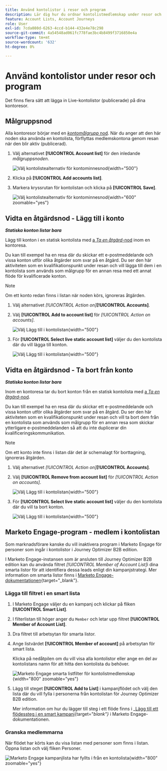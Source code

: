 ```yaml
---
title: Använd kontolistor i resor och program
description: Lär dig hur du ordnar kontolistmedlemskap under resor och filtrerar Marketo Engage Smart Lists baserat på kontolistans medlemskap.
feature: Account Lists, Account Journeys
role: User
exl-id: 7cda080d-6263-4ccd-b144-432e4e78c298
source-git-commit: 4a54548ad061fc778fae3bc4b8499f3716850e4a
workflow-type: tm+mt
source-wordcount: '632'
ht-degree: 0%

---
```


# Använd kontolistor under resor och program

Det finns flera sätt att lägga in Live-kontolistor (publicerade) på dina kontoresor.

## Målgruppsnod

Alla kontoresor börjar med en [_kontomålgrupp_ nod](../journeys/account-audience-nodes.md). När du anger att den här noden ska använda en kontolista, förflyttas medlemskontona genom resan när den blir aktiv (publicerad).

1. Välj alternativet **[!UICONTROL Account list]** för den inledande _målgruppsnoden_.

   ![Välj kontolistealternativ för kontominnesnod](../journeys/assets/node-audience-account-list.png){width="500"}

1. Klicka på **[!UICONTROL Add accounts list]**.

1. Markera kryssrutan för kontolistan och klicka på **[!UICONTROL Save]**.

   ![Välj kontolistealternativ för kontominnesnod](../journeys/assets/node-audience-account-list-select-dialog.png){width="600" zoomable="yes"}

## Vidta en åtgärdsnod - Lägg till i konto

**_Statiska konton listar bara_**

Lägg till konton i en statisk kontolista med [a _Ta en åtgärd_-nod](../journeys/action-nodes.md) inom en kontoresa.

Du kan till exempel ha en resa där du skickar ett e-postmeddelande och vissa konton utför olika åtgärder som svar på en åtgärd. Du ser den här aktiviteten som en kvalifikationspunkt under resan och vill lägga till dem i en kontolista som används som målgrupp för en annan resa med ett annat flöde för kvalificerade konton.

>[!NOTE]
>
>Om ett konto redan finns i listan när noden körs, ignoreras åtgärden.

1. Välj alternativet _[!UICONTROL Action on]_&#x200B;**[!UICONTROL Accounts]**.

1. Välj **[!UICONTROL Add to account list]** för _[!UICONTROL Action on accounts]_.

   ![Välj Lägg till i kontolistan](../journeys/assets/node-action-account-add-to-account-list.png){width="500"}

1. För **[!UICONTROL Select live static account list]** väljer du den kontolista där du vill lägga till konton.

   ![Välj Lägg till i kontolistan](../journeys/assets/node-action-account-add-to-account-list-select.png){width="500"}

## Vidta en åtgärdsnod - Ta bort från konto

**_Statiska konton listar bara_**

Inom en kontoresa tar du bort konton från en statisk kontolista med [a _Ta en åtgärd_-nod](../journeys/action-nodes.md).

Du kan till exempel ha en resa där du skickar ett e-postmeddelande och vissa konton utför olika åtgärder som svar på en åtgärd. Du ser den här aktiviteten som en kvalifikationspunkt under resan och vill ta bort dem från en kontolista som används som målgrupp för en annan resa som skickar ytterligare e-postmeddelanden så att du inte duplicerar din kvalificeringskommunikation.

>[!NOTE]
>
>Om ett konto inte finns i listan där det är schemalagt för borttagning, ignoreras åtgärden.

1. Välj alternativet _[!UICONTROL Action on]_&#x200B;**[!UICONTROL Accounts]**.

1. Välj **[!UICONTROL Remove from account list]** för _[!UICONTROL Action on accounts]_.

   ![Välj Lägg till i kontolistan](../journeys/assets/node-action-account-remove-from-account-list.png){width="500"}

1. För **[!UICONTROL Select live static account list]** väljer du den kontolista där du vill ta bort konton.

   ![Välj Lägg till i kontolistan](../journeys/assets/node-action-account-remove-from-account-list-select.png){width="500"}

## Marketo Engage-program - medlem i kontolistan

Som marknadsförare kanske du vill inaktivera program i Marketo Engage för personer som ingår i kontolistor i Journey Optimizer B2B edition.

I Marketo Engage-instansen som är ansluten till Journey Optimizer B2B edition kan du använda filtret _[!UICONTROL Member of Account List]_&#x200B;i dina smarta listor för att identifiera dessa leads enligt din kampanjstrategi. Mer information om smarta listor finns i [Marketo Engage-dokumentationen](https://experienceleague.adobe.com/en/docs/marketo/using/product-docs/core-marketo-concepts/smart-lists-and-static-lists/understanding-smart-lists){target="_blank"}.

### Lägga till filtret i en smart lista

1. I Marketo Engage väljer du en kampanj och klickar på fliken **[!UICONTROL Smart List]**.

1. I filterlistan till höger anger du `Member` och letar upp filtret **[!UICONTROL Member of Account List]**.

1. Dra filtret till arbetsytan för smarta listor.

1. Ange listvärdet **[!UICONTROL Member of account]** på arbetsytan för smart lista.

   Klicka på nedåtpilen om du vill visa alla kontolistor eller ange en del av kontolistans namn för att hitta den kontolista du behöver.

   ![Marketo Engage smarta listfilter för kontolistmedlemskap](./assets/account-lists-marketo-engage-smart-list.png){width="800" zoomable="yes"}

1. Lägg till steget **[!UICONTROL Add to List]** i kampanjflödet och välj den lista där du vill fylla i personerna från kontolistan för Journey Optimizer B2B edition.

   Mer information om hur du lägger till steg i ett flöde finns i _[Lägg till ett flödessteg i en smart kampanj](https://experienceleague.adobe.com/en/docs/marketo/using/product-docs/core-marketo-concepts/smart-campaigns/flow-actions/add-a-flow-step-to-a-smart-campaign){target="_blank"}_ i Marketo Engage-dokumentationen.

### Granska medlemmarna

När flödet har körts kan du visa listan med personer som finns i listan. Öppna listan och välj fliken Personer.

![Marketo Engage kampanjlista har fyllts i från en kontolista](./assets/account-lists-marketo-engage-smart-list-people.png){width="800" zoomable="yes"}
